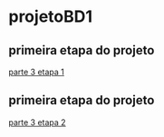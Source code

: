 # projetoBD1
## primeira etapa do projeto
[parte 3 etapa 1](https://github.com/Luciomelo1407/projetoBD1/tree/main/parte-3-etapa-1)
## primeira etapa do projeto
[parte 3 etapa 2](https://github.com/Luciomelo1407/projetoBD1/tree/main/Parte3-etapa2)
